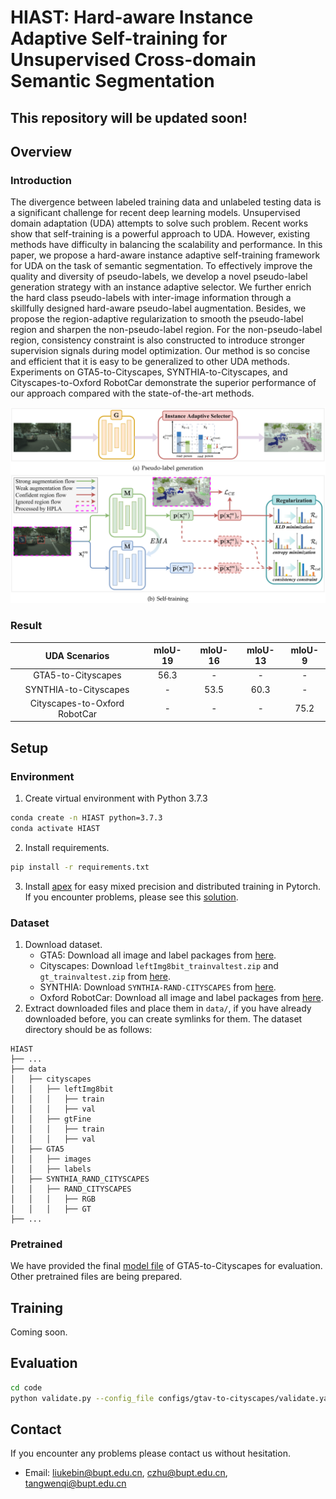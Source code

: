 # HIAST: Hard-aware Instance Adaptive Self-training for Unsupervised Cross-domain Semantic Segmentation

## This repository will be updated soon!

## Overview

### Introduction

The divergence between labeled training data and unlabeled testing data is a significant challenge for recent deep learning models. Unsupervised domain adaptation (UDA) attempts to solve such problem. Recent works show that self-training is a powerful approach to UDA. However, existing methods have difficulty in balancing the scalability and performance. In this paper, we propose a hard-aware instance adaptive self-training framework for UDA on the task of semantic segmentation. To effectively improve the quality and diversity of pseudo-labels, we develop a novel pseudo-label generation strategy with an instance adaptive selector. We further enrich the hard class pseudo-labels with inter-image information through a skillfully designed hard-aware pseudo-label augmentation. Besides, we propose the region-adaptive regularization to smooth the pseudo-label region and sharpen the non-pseudo-label region. For the non-pseudo-label region, consistency constraint is also constructed to introduce stronger supervision signals during model optimization. Our method is so concise and efficient that it is easy to be generalized to other UDA methods. Experiments on GTA5-to-Cityscapes, SYNTHIA-to-Cityscapes, and Cityscapes-to-Oxford RobotCar demonstrate the superior performance of our approach compared with the state-of-the-art methods.

<img src="imgs/framework.png" alt="framework" style="zoom: 80%;" />

### Result

|        UDA  Scenarios         | mIoU-19 | mIoU-16 | mIoU-13 | mIoU-9 |
| :---------------------------: | :-----: | :-----: | :-----: | :----: |
|      GTA5-to-Cityscapes       |  56.3   |    -    |    -    |   -    |
|     SYNTHIA-to-Cityscapes     |    -    |  53.5   |  60.3   |   -    |
| Cityscapes-to-Oxford RobotCar |    -    |    -    |    -    |  75.2  |

## Setup

### Environment

1. Create virtual environment with Python 3.7.3

```bash
conda create -n HIAST python=3.7.3
conda activate HIAST
```

2. Install requirements.

```bash
pip install -r requirements.txt
```

3. Install [apex](https://github.com/NVIDIA/apex#linux) for easy mixed precision and distributed training in Pytorch. If you encounter problems, please see this [solution](https://github.com/NVIDIA/apex/issues/802#issuecomment-618699214).

### Dataset

1. Download dataset.
   - GTA5: Download all image and label packages from [here](https://download.visinf.tu-darmstadt.de/data/from_games/).
   - Cityscapes: Download `leftImg8bit_trainvaltest.zip` and `gt_trainvaltest.zip` from [here](https://www.cityscapes-dataset.com/downloads/).
   - SYNTHIA: Download `SYNTHIA-RAND-CITYSCAPES` from [here](http://synthia-dataset.net/downloads/).
   - Oxford RobotCar: Download all image and label packages from [here](https://www.nec-labs.com/~mas/adapt-seg/adapt-seg.html).
2. Extract downloaded files and place them in `data/`, if you have already downloaded before, you can create symlinks for them. The dataset directory should be as follows:

```
HIAST
├── ...
├── data
│   ├── cityscapes
│   │   ├── leftImg8bit
│   │   │   ├── train
│   │   │   ├── val
│   │   ├── gtFine
│   │   │   ├── train
│   │   │   ├── val
│   ├── GTA5
│   │   ├── images
│   │   ├── labels
│   ├── SYNTHIA_RAND_CITYSCAPES
│   │   ├── RAND_CITYSCAPES
│   │   │   ├── RGB
│   │   │   ├── GT
├── ...
```

### Pretrained

We have provided the final [model file](https://drive.google.com/drive/folders/1-qdT1JqV0XKsk8h_b8zo7tPfF1o0b5Er?usp=sharing) of GTA5-to-Cityscapes for evaluation. Other pretrained files are being prepared.

## Training

Coming soon.

## Evaluation

```bash
cd code
python validate.py --config_file configs/gtav-to-cityscapes/validate.yaml --resume_from pretrained/gtav-to-cityscapes/HIAST_final.pth --color_mask_dir_path ../outputs
```

## Contact

If you encounter any problems please contact us without hesitation.

- Email: liukebin@bupt.edu.cn, czhu@bupt.edu.cn, tangwenqi@bupt.edu.cn
